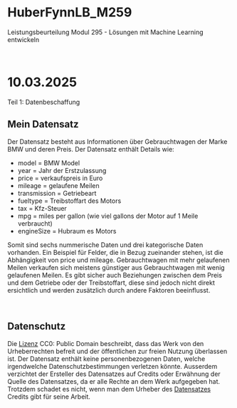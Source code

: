 # HuberFynnLB_M259            
Leistungsbeurteilung Modul 295 - Lösungen mit Machine Learning entwickeln     

&nbsp;

# 10.03.2025
Teil 1: Datenbeschaffung

## Mein Datensatz                 
Der Datensatz besteht aus Informationen über Gebrauchtwagen der Marke BMW und deren Preis. Der Datensatz enthält Details wie:

- model = BMW Model
- year = Jahr der Erstzulassung
- price = verkaufspreis in Euro
- mileage = gelaufene Meilen
- transmission = Getriebeart
- fueltype = Treibstoffart des Motors
- tax = Kfz-Steuer
- mpg = miles per gallon (wie viel gallons der Motor auf 1 Meile verbraucht)
- engineSize = Hubraum es Motors

Somit sind sechs nummerische Daten und drei kategorische Daten vorhanden. Ein Beispiel für Felder, die in Bezug zueinander stehen, ist die Abhängigkeit von price und mileage. Gebrauchtwagen mit mehr gelaufenen Meilen verkaufen sich meistens günstiger aus Gebrauchtwagen mit wenig gelaufenen Meilen. Es gibt sicher auch Beziehungen zwischen dem Preis und dem Getriebe oder der Treibstoffart, diese sind jedoch nicht direkt ersichtlich und werden zusätzlich durch andere Faktoren beeinflusst. 

&nbsp;

## Datenschutz                  
Die <a href="https://creativecommons.org/publicdomain/zero/1.0/">Lizenz</a> CC0: Public Domain beschreibt, dass das Werk von den Urheberrechten befreit und der öffentlichen zur freien Nutzung überlassen ist. Der Datensatz enthält keine personenbezogenen Daten, welche irgendwelche Datenschutzbestimmungen verletzen könnte. Ausserdem verzichtet der Ersteller des Datensatzes auf Credits oder Erwähnung der Quelle des Datensatzes, da er alle Rechte an dem Werk aufgegeben hat. Trotzdem schadet es nicht, wenn man dem Urheber des <a href="https://www.kaggle.com/datasets/mysarahmadbhat/bmw-used-car-listing/data">Datensatzes</a> Credits gibt für seine Arbeit.




